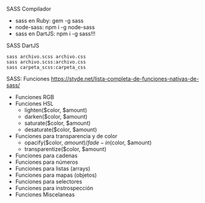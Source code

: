 SASS Compilador
 - sass en Ruby: gem -g sass
 - node-sass: npm i -g node-sass 
 - sass en DartJS: npm i -g sass!!!

 SASS DartJS

    sass archivo.scss archivo.css
    sass archivo.scss:archivo.css
    sass carpeta_scss:carpeta_css

SASS: Funciones
https://styde.net/lista-completa-de-funciones-nativas-de-sass/

- Funciones RGB
- Funciones HSL
    - lighten($color, $amount)
    - darken($color, $amount)
    - saturate($color, $amount)
    - desaturate($color, $amount)
- Funciones para transparencia y de color
    - opacify($color, $amount) / fade-in($color, $amount)
    - transparentize($color, $amount)
- Funciones para cadenas
- Funciones para números
- Funciones para listas (arrays)
- Funciones para mapas (objetos)
- Funciones para selectores
- Funciones para instrospección
- Funciones Miscelaneas